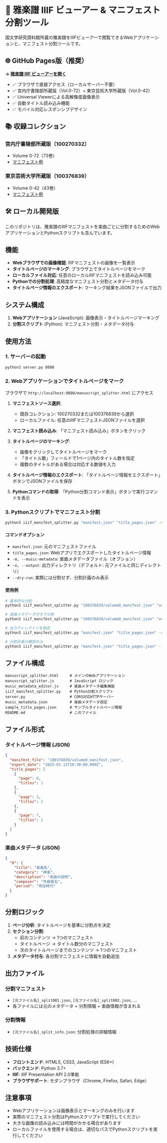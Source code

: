 # 🎼 雅楽譜 IIIF ビューアー & マニフェスト分割ツール

国文学研究資料館所蔵の雅楽譜をIIIFビューアーで閲覧できるWebアプリケーションと、マニフェスト分割ツールです。

## 🌐 GitHub Pages版（推奨）

**→ [雅楽譜 IIIF ビューアーを開く](https://sseki27skt.github.io/gagakufu_iiif_manifest/)**

- ✅ ブラウザで直接アクセス（ローカルサーバー不要）
- ✅ 宮内庁書陵部所蔵版（Vol.0-72）+ 東京芸術大学所蔵版（Vol.0-42）
- ✅ Universal Viewerによる高解像度画像表示
- ✅ 自動タイトル読み込み機能
- ✅ モバイル対応レスポンシブデザイン

## 📚 収録コレクション

### 宮内庁書陵部所蔵版（100270332）
- Volume 0-72（73巻）
- [マニフェスト例](./100270332/volume1_manifest.json)

### 東京芸術大学所蔵版（100376839）  
- Volume 0-42（43巻）
- [マニフェスト例](./100376839/volume1_manifest.json)

## 🛠️ ローカル開発版

このリポジトリは、雅楽譜のIIIFマニフェストを楽曲ごとに分割するためのWebアプリケーションとPythonスクリプトも含んでいます。

## 機能

- **Webブラウザでの画像確認**: IIIFマニフェストの画像を一覧表示
- **タイトルページのマーキング**: ブラウザ上でタイトルページをマーク
- **ローカルファイル対応**: 任意のローカルIIIFマニフェストを読み込み可能
- **Pythonでの分割処理**: 高精度なマニフェスト分割とメタデータ付与
- **タイトルページ情報のエクスポート**: マーキング結果をJSONファイルで出力

## システム構成

1. **Webアプリケーション** (JavaScript): 画像表示・タイトルページマーキング
2. **分割スクリプト** (Python): マニフェスト分割・メタデータ付与

## 使用方法

### 1. サーバーの起動

```bash
python3 server.py 8080
```

### 2. Webアプリケーションでタイトルページをマーク

ブラウザで `http://localhost:8080/manuscript_splitter.html` にアクセス

1. **マニフェストソース選択**:
   - 既存コレクション: 100270332または100376839から選択
   - ローカルファイル: 任意のIIIFマニフェストJSONファイルを選択

2. **マニフェスト読み込み**: 「マニフェスト読み込み」ボタンをクリック

3. **タイトルページのマーキング**:
   - 画像をクリックしてタイトルページをマーク
   - 「タイトル数」フィールドで1ページ内のタイトル数を指定
   - 複数のタイトルがある場合は対応する数値を入力

4. **タイトルページ情報のエクスポート**: 「タイトルページ情報をエクスポート」ボタンでJSONファイルを保存

5. **Pythonコマンドの取得**: 「Python分割コマンド表示」ボタンで実行コマンドを表示

### 3. Pythonスクリプトでマニフェスト分割

```bash
python3 iiif_manifest_splitter.py "manifest.json" "title_pages.json" -m "music_metadata.json"
```

#### コマンドオプション

- `manifest.json`: 元のマニフェストファイル
- `title_pages.json`: Webアプリでエクスポートしたタイトルページ情報
- `-m, --music-metadata`: 楽曲メタデータファイル（オプション）
- `-o, --output`: 出力ディレクトリ（デフォルト: 元ファイルと同じディレクトリ）
- `--dry-run`: 実際には分割せず、分割計画のみ表示

#### 使用例

```bash
# 基本的な分割
python3 iiif_manifest_splitter.py "100376839/volume0_manifest.json" "volume0_title_pages.json"

# 楽曲メタデータ付きで分割
python3 iiif_manifest_splitter.py "100376839/volume0_manifest.json" "volume0_title_pages.json" -m "music_metadata.json"

# 出力ディレクトリを指定
python3 iiif_manifest_splitter.py "manifest.json" "title_pages.json" -o "./split_output"

# 分割計画の確認のみ
python3 iiif_manifest_splitter.py "manifest.json" "title_pages.json" --dry-run
```

## ファイル構成

```
manuscript_splitter.html     # メインのWebアプリケーション
manuscript_splitter.js       # JavaScript ロジック
music_metadata_editor.js     # 楽曲メタデータ編集機能
iiif_manifest_splitter.py    # Python分割スクリプト
server.py                    # CORS対応HTTPサーバー
music_metadata.json          # 楽曲メタデータ設定
sample_title_pages.json      # サンプルタイトルページ情報
README.md                    # このファイル
```

## ファイル形式

### タイトルページ情報 (JSON)

```json
{
  "manifest_file": "100376839/volume0_manifest.json",
  "export_date": "2025-01-12T10:30:00.000Z",
  "title_pages": [
    {
      "page": 0,
      "titles": 1
    },
    {
      "page": 3,
      "titles": 2
    },
    {
      "page": 7,
      "titles": 1
    }
  ]
}
```

### 楽曲メタデータ (JSON)

```json
{
  "0": {
    "title": "楽曲名",
    "category": "神楽",
    "description": "楽曲の説明",
    "composer": "作曲者名",
    "period": "明治時代"
  }
}
```

## 分割ロジック

1. **ページ分析**: タイトルページを基準に分割点を決定
2. **セクション分割**: 
   - 前のコンテンツ → 1つのマニフェスト
   - タイトルページ → タイトル数分のマニフェスト
   - 次のタイトルページまでのコンテンツ → 1つのマニフェスト
3. **メタデータ付与**: 各分割マニフェストに情報を自動追加

## 出力ファイル

### 分割マニフェスト

- `[元ファイル名]_split001.json`, `[元ファイル名]_split002.json`, ...
- 各ファイルには元のメタデータ + 分割情報 + 楽曲情報が含まれる

### 分割情報

- `[元ファイル名]_split_info.json`: 分割処理の詳細情報

## 技術仕様

- **フロントエンド**: HTML5, CSS3, JavaScript (ES6+)
- **バックエンド**: Python 3.7+
- **IIIF**: IIIF Presentation API 2.0準拠
- **ブラウザサポート**: モダンブラウザ（Chrome, Firefox, Safari, Edge）

## 注意事項

- Webアプリケーションは画像表示とマーキングのみを行います
- 実際のマニフェスト分割はPythonスクリプトで実行してください
- 大きな画像の読み込みには時間がかかる場合があります
- ローカルファイルを使用する場合は、適切なパスでPythonスクリプトを実行してください
